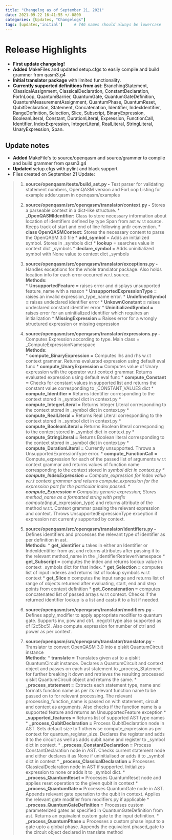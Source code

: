 ```yaml
---
title: "Changelog as of September 21, 2021"
date: 2021-09-22 16:41:55 +/-0800
categories: [Updates, "Changelogs"]
tags: [updates,'initial']     # TAG names should always be lowercase
---
```


# Release Highlights
- **First update changelog!**
- **Added** MakeFiles and updated setup.cfgs to easily compile and build grammer from qasm3.g4
- **Initial translator package** with limited functionality.
- **Currently supported definitions from ast**: BranchingStatement, ClassicalAssignment, ClassicalDeclaration, ConstantDeclaration, ForInLoop, QuantumBarrier, QuantumGate, QuantumGateDefinition, QuantumMeasurementAssignment, QuantumPhase, QuantumReset, QubitDeclaration, Statement, Concatenation, Identifier, IndexIdentifier, RangeDefinition, Selection, Slice, Subscript, BinaryExpression, BooleanLiteral, Constant, DurationLiteral, Expression, FunctionCall, Identifier, IndexExpression, IntegerLiteral, RealLiteral, StringLiteral, UnaryExpression, Span.


## Update notes
- **Added** MakeFile's to source/openqasm and source/grammer to compile and build grammer from qasm3.g4
- **Updated** setup.cfgs with pylint and black support
- Files created on September 21 Update:  <br />
>  1. **source/openqasm/tests/build_ast.py -**  Test parser for validating statement numbers, OpenQASM version and ForLoop Listing for example adder.qasm in openqasm/examples    
>   
>  2. **source/openqasm/src/openqasm/translator/context.py -** Stores a parseable context in a dict-like structure.
        * **_OpenQASMIdentifier:** Class to store necessary information about location of identifiers defined by type Span from ast w.r.t source. Keeps track of  start and end of line following antlr convention.
        * **class OpenQASMContext:** Stores the necessary content to parse the OpenQASM 3.0 file
            * **add_symbol** = Adds an initialized symbol. Stores in _symbols dict
            * **lookup** = searches value in context dict _symbols
            * **declare_symbol** = Adds uninitialized symbol with None value to context dict _symbols  
>  3. **source/openqasm/src/openqasm/translator/exceptions.py -** Handles exceptions for the whole translator package. Also holds location info for each error occurred w.r.t source.  
**Methods:**  
        * **UnsupportedFeature =** raises error and displays unsupported feature_name with a reason
        * **UnsupportedExpressionType =** raises an invalid expression_type_name error.
        * **UndefinedSymbol =** raises undeclared identifier error
        * **UnkownConstant =** raises undeclared constant identifier error
        * **UninitializedSymbol =** raises error for an uninitialized identifier which requires an initialization
        * **MissingExpression =**  Raises error for a wrongly structured expression or missing expression
>  4. **source/openqasm/src/openqasm/translator/expressions.py -**  Computes Expression according to type. Main class = _ComputeExpressionNamespace  
**Methods:**  
        * **compute_BinaryExpression =** Computes lhs and rhs w.r.t context grammar. Returns evaluated expression using default eval func
        * **compute_UnaryExpression =** Computes value of Unary expression with the operator w.r.t context grammar. Returns evaluated expression using default eval func
        * **compute_Constant =** Checks for constant values in supported list and returns the constant value corresponding to _CONSTANT_VALUES dict
        * **compute_Identifier =** Returns Identifier corresponding to the context stored in _symbol dict in context.py
        * **compute_IntegerLiteral =** Returns Integer Literal corresponding to the context stored in _symbol dict in context.py
        * **compute_RealLiteral =** Returns Real Literal corresponding to the context stored in _symbol dict in context.py
        * **compute_BooleanLiteral =** Returns Boolean literal corresponding to the context stored in _symbol dict in context.py
        * **compute_StringLiteral =** Returns Boolean literal corresponding to the context stored in _symbol dict in context.py
        * **compute_DurationLiteral =**  Currently unsupported. Throws a UnsupportedExpressionType error.
        * **compute_FunctionCall =** Compute_expression for each of the passed list of arguments w.r.t context grammar and returns values of function name corresponding to the context stored in _symbol dict in context.py
        * **compute_IndexExpression =** Compute_expression for index value w.r.t context grammar and returns compute_expression for the expression part for the particular index passed.
        * **compute_Expression =** Computes generic expression; Stores method_name as a formatted string with prefix compute_(input_expression_type)  and returns attribute of the method w.r.t. Context grammar passing the relevant expression and context. Throws UnsupportedExpressionType exception if expression not currently supported by context.
>  5. **source/openqasm/src/openqasm/translator/identifiers.py -**  Defines identifiers and processes the relevant type of identifier as per definition in ast.  
**Methods:**
        * **get_identifier =** takes in either an Identifier or IndexIdentifier from ast and returns attributes after passing it to the relevant method_name in the _IdentifierRetrieverNamespace
        * **get_Subscript =** computes the index and returns lookup value in context _symbols  dict for that index.
        * **get_Selection =** computes list of input indexes and returns list of lookup symbols w.r.t context
        * **get_Slice =**  computes the input range and returns list of range of objects returned after evaluating, start, end and step points from context definition
        * **get_Concatenation =**  computes concatenated list of passed arrays w.r.t context. Checks if the returned identifier lookup is a list and casts it to a list if needed.
>  6. **source/openqasm/src/openqasm/translator/modifiers.py -**  Defines apply_modifier to apply  appropriate modifier to quantum gate. Supports inv, pow and ctrl. .negctrl type also supported as of [2c5bc5]. Also compute_expression for number of ctrl and power as per context.  
>   
>  7. **source/openqasm/src/openqasm/translator/translator.py -**  Translator to convert OpenQASM 3.0 into a qiskit QuantumCircuit instance  
**Methods:**
        * **translate =** Translates given ast to a qiskit QuantumCircuit instance. Declares a QuantumCircuit and context object and passes on each ast statement to _process_Statement for further breaking it down and retrieves the resulting processed qiskit QuantumCircuit object and returns the same.
        * **_process_statement =** Extracts each statement type, name and formats function name as per its relevant function name to be passed on to for relevant processing. The relevant processing_function_name is passed on with statement, circuit and context as arguments. Also checks if the function name is a supported feature and returns an UnsupportedFeature exception
        * **_supported_features =** Returns list of supported AST type names
        * **_process_QubitDeclaration =** Process QubitDeclaration node in AST. Sets default size to 1 otherwise compute_expression as per context for quantum_register_size. Declares the register and adds it to the circuit as well as adds qubit.name and register to _symbol dict in context.
        * **_process_ConstantDeclaration =** Process ConstantDeclaration node in AST. Checks current statement node and either declares it as None if uninitialised or adds it to _symbol dict in context
        * **_process_ClassicalDeclaration =** Processes ClassicalDeclaration node in AST if supported. Initializes expression to none or adds it to _symbol dict.
        * **_process_QuantumReset =** Processes QuantumReset node and applies reset operation to the given qubit in context
        * **_process_QuantumGate =** Processes QuantumGate node in AST. Appends relevant gate operation to the qubit in context. Applies the relevant gate modifier from modifiers.py if applicable
        * **_process_QuantumGateDefinition =** Processes custom parameterized gates as specified in QuantumGateDefinition from ast. Returns an equivalent custom gate to the input definition.
        * **_process_QuantumPhase =** Processes a custom phase input to a gate upto a global phase. Appends the equivalent phased_gate to the circuit object declared in translate method
